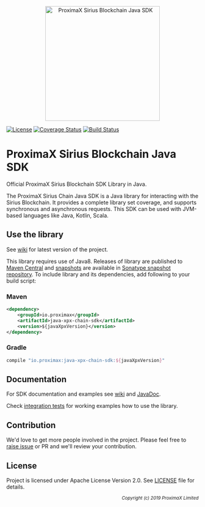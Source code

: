 <p align="center"><a href="https://github.com/proximax-storage" target="_blank"><img width="300" src="https://user-images.githubusercontent.com/29048783/72933958-c8836400-3d30-11ea-99d5-678e20f43e19.png" alt="ProximaX Sirius Blockchain Java SDK"></a></p>

[![License](https://img.shields.io/badge/License-Apache%202.0-blue.svg)](https://opensource.org/licenses/Apache-2.0)
[![Coverage Status](https://coveralls.io/repos/github/proximax-storage/java-xpx-chain-sdk/badge.svg?branch=master)](https://coveralls.io/github/proximax-storage/java-xpx-chain-sdk?branch=master)
[![Build Status](https://travis-ci.com/proximax-storage/java-xpx-chain-sdk.svg?branch=master)](https://travis-ci.com/proximax-storage/java-xpx-chain-sdk)

# ProximaX Sirius Blockchain Java SDK #

Official ProximaX Sirius Blockchain SDK Library in Java.

The ProximaX Sirius Chain Java SDK is a Java library for interacting with the Sirius Blockchain. It provides a complete library set coverage, and supports synchronous and asynchronous requests. This SDK can be used with JVM-based languages like Java, Kotlin, Scala.

## Use the library ##

See [wiki](https://github.com/proximax-storage/java-xpx-chain-sdk/wiki) for latest version of the project.

This library requires use of Java8. Releases of library are published to [Maven Central](https://search.maven.org/search?q=a:java-xpx-chain-sdk) and [snapshots](https://oss.sonatype.org/content/repositories/snapshots/io/proximax/java-xpx-chain-sdk/) are available in [Sonatype snapshot repository](https://oss.sonatype.org/content/repositories/snapshots/). To include library and its dependencies, add following to your build script:

### Maven ###

```xml
<dependency>
    <groupId>io.proximax</groupId>
    <artifactId>java-xpx-chain-sdk</artifactId>
    <version>${javaXpxVersion}</version>
</dependency>
```

### Gradle ###

```gradle
compile "io.proximax:java-xpx-chain-sdk:${javaXpxVersion}"
```

## Documentation ##

For SDK documentation and examples see [wiki](https://github.com/proximax-storage/java-xpx-chain-sdk/wiki) and [JavaDoc](https://proximax-storage.github.io/java-xpx-chain-sdk/javadoc/).

Check [integration tests](https://github.com/proximax-storage/java-xpx-chain-sdk/tree/master/src/e2e/java/io/proximax/sdk) for working examples how to use the library.

## Contribution ##

We'd love to get more people involved in the project. Please feel free to [raise issue](https://github.com/proximax-storage/java-xpx-chain-sdk/issues/new) or PR and we'll review your contribution.
    
## License ##

Project is licensed under Apache License Version 2.0. See [LICENSE](https://github.com/proximax-storage/java-xpx-chain-sdk/blob/master/LICENSE) file for details.

<p align="right"><i><sub>Copyright (c) 2019 ProximaX Limited</sub></i></p>
